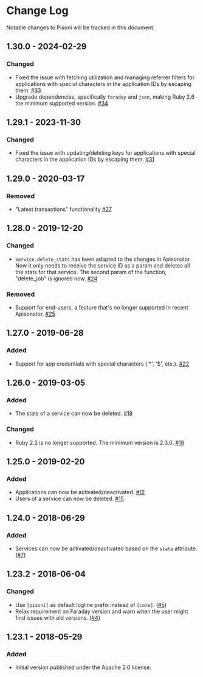 # Change Log

Notable changes to Pisoni will be tracked in this document.

## 1.30.0 - 2024-02-29

### Changed

- Fixed the issue with fetching utilization and managing referrer filters for applications with special characters in the
  application IDs by escaping them. [#33](https://github.com/3scale/pisoni/pull/33)
- Upgrade dependencies, specifically `faraday` and `json`, making Ruby 2.6 the minimum supported version. [#34](https://github.com/3scale/pisoni/pull/34)

## 1.29.1 - 2023-11-30

### Changed

- Fixed the issue with updating/deleting keys for applications with special characters in the
application IDs by escaping them. [#31](https://github.com/3scale/pisoni/pull/31)

## 1.29.0 - 2020-03-17

### Removed

- "Latest transactions" functionality
[#27](https://github.com/3scale/pisoni/pull/27)

## 1.28.0 - 2019-12-20

### Changed

- `Service.delete_stats` has been adapted to the changes in Apisonator. Now it
only needs to receive the service ID as a param and deletes all the stats for
that service. The second param of the function, "delete_job" is ignored now.
[#24](https://github.com/3scale/pisoni/pull/24)

### Removed

- Support for end-users, a feature that's no longer supported in recent
Apisonator. [#25](https://github.com/3scale/pisoni/pull/25)

## 1.27.0 - 2019-06-28

### Added

- Support for app credentials with special characters ('*', '$', etc.). [#22](https://github.com/3scale/pisoni/pull/22)

## 1.26.0 - 2019-03-05

### Added

- The stats of a service can now be deleted. [#19](https://github.com/3scale/pisoni/pull/19)

### Changed

- Ruby 2.2 is no longer supported. The minimum version is 2.3.0. [#18](https://github.com/3scale/pisoni/pull/18)

## 1.25.0 - 2019-02-20

### Added

- Applications can now be activated/deactivated. [#12](https://github.com/3scale/pisoni/pull/12)
- Users of a service can now be deleted. [#15](https://github.com/3scale/pisoni/pull/15)

## 1.24.0 - 2018-06-29

### Added

- Services can now be activated/deactivated based on the `state` attribute.
  ([#7](https://github.com/3scale/pisoni/pull/7))

## 1.23.2 - 2018-06-04

### Changed

- Use `[pisoni]` as default logline prefix instead of `[core]`. ([#5](https://github.com/3scale/pisoni/pull/5))
- Relax requirement on Faraday version and warn when the user might find issues
  with old versions. ([#4](https://github.com/3scale/pisoni/pull/4))

## 1.23.1 - 2018-05-29

### Added

- Initial version published under the Apache 2.0 license.
